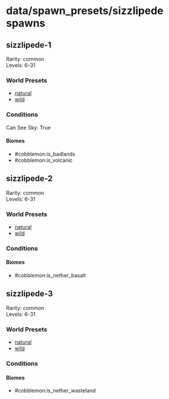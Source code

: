 # data/spawn_presets/sizzlipede spawns  
  
## sizzlipede-1  
Rarity: common  
Levels: 6-31  
  
### World Presets  
* [natural](/data/world_presets/natural.md)  
* [wild](/data/world_presets/wild.md)  
  
### Conditions  
Can See Sky: True  
  
#### Biomes  
  * #cobblemon:is_badlands
  * #cobblemon:is_volcanic
  
  
## sizzlipede-2  
Rarity: common  
Levels: 6-31  
  
### World Presets  
* [natural](/data/world_presets/natural.md)  
* [wild](/data/world_presets/wild.md)  
  
### Conditions  
  
#### Biomes  
  * #cobblemon:is_nether_basalt
  
  
## sizzlipede-3  
Rarity: common  
Levels: 6-31  
  
### World Presets  
* [natural](/data/world_presets/natural.md)  
* [wild](/data/world_presets/wild.md)  
  
### Conditions  
  
#### Biomes  
  * #cobblemon:is_nether_wasteland
  
